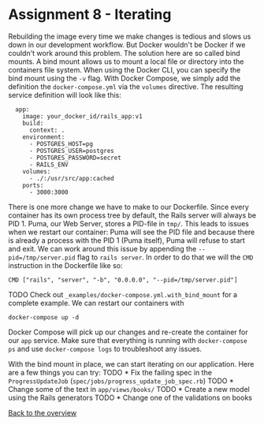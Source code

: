 # Assignment 8 - Iterating
Rebuilding the image every time we make changes is tedious and slows us down in our development workflow. But Docker wouldn't be Docker if we couldn't work around this problem. The solution here are so called bind mounts. A bind mount allows us to mount a local file or directory into the containers file system. When using the Docker CLI, you can specify the bind mount using the `-v` flag. With Docker Compose, we simply add the definition the `docker-compose.yml` via the `volumes` directive. The resulting service definition will look like this:

```
  app:
    image: your_docker_id/rails_app:v1
    build:
      context: .
    environment:
      - POSTGRES_HOST=pg
      - POSTGRES_USER=postgres
      - POSTGRES_PASSWORD=secret
      - RAILS_ENV
    volumes:
      - ./:/usr/src/app:cached
    ports:
      - 3000:3000
```

There is one more change we have to make to our Dockerfile. Since every container has its own process tree by default, the Rails server will always be PID 1. Puma, our Web Server, stores a PID-file in `tmp/`. This leads to issues when we restart our container: Puma will see the PID file and because there is already a process with the PID 1 (Puma itself), Puma will refuse to start and exit. We can work around this issue by appending the `--pid=/tmp/server.pid` flag to `rails server`. In order to do that we will the `CMD` instruction in the Dockerfile like so:

```
CMD ["rails", "server", "-b", "0.0.0.0", "--pid=/tmp/server.pid"]
```

TODO Check out `_examples/docker-compose.yml.with_bind_mount` for a complete example. We can restart our containers with


```
docker-compose up -d
```

Docker Compose will pick up our changes and re-create the container for our `app` service. Make sure that everything is running with `docker-compose ps` and use `docker-compose logs` to troubleshoot any issues.

With the bind mount in place, we can start iterating on our application. Here are a few things you can try:
TODO * Fix the failing spec in the `ProgressUpdateJob` (`spec/jobs/progress_update_job_spec.rb`)
TODO * Change some of the text in `app/views/books/`
TODO * Create a new model using the Rails generators
TODO * Change one of the validations on books

[Back to the overview](../README.md#assignments)
